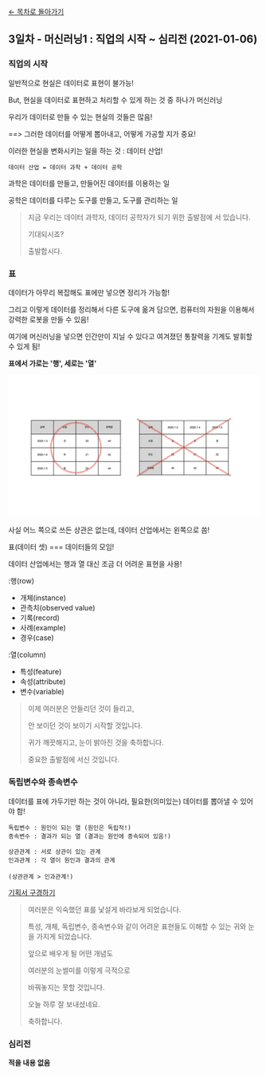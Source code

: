 [← 목차로 돌아가기](./README.md)

## 3일차 - 머신러닝1 : 직업의 시작 ~ 심리전 (2021-01-06)

### 직업의 시작

일반적으로 현실은 데이터로 표현이 불가능!

But, 현실을 데이터로 표현하고 처리할 수 있게 하는 것 중 하나가 머신러닝

우리가 데이터로 만들 수 있는 현실의 것들은 많음!

==> 그러한 데이터를 어떻게 뽑아내고, 어떻게 가공할 지가 중요!

이러한 현실을 변화시키는 일을 하는 것 : 데이터 산업!

```
데이터 산업 = 데이터 과학 + 데이터 공학
```

과학은 데이터를 만들고, 만들어진 데이터를 이용하는 일

공학은 데이터를 다루는 도구를 만들고, 도구를 관리하는 일

> 지금 우리는 데이터 과학자, 데이터 공학자가 되기 위한 출발점에 서 있습니다.
> 
> 기대되시죠?
> 
> 출발합시다.

### 표

데이터가 아무리 복잡해도 표에만 넣으면 정리가 가능함!

그리고 이렇게 데이터를 정리해서 다른 도구에 옮겨 담으면, 컴퓨터의 자원을 이용해서 강력한 로봇을 만들 수 있음!

여기에 머신러닝을 넣으면 인간만이 지닐 수 있다고 여겨졌던 통찰력을 기계도 발휘할 수 있게 됨!

**표에서 가로는 '행', 세로는 '열'**

![Chart](./Day3_Chart.jpeg)

사실 어느 쪽으로 쓰든 상관은 없는데, 데이터 산업에서는 왼쪽으로 씀!

표(데이터 셋) === 데이터들의 모임!

데이터 산업에서는 행과 열 대신 조금 더 어려운 표현을 사용!

:행(row)

- 개체(instance)
- 관측치(observed value)
- 기록(record)
- 사례(example)
- 경우(case)

:열(column)

- 특성(feature)
- 속성(attribute)
- 변수(variable)

> 이제 여러분은 안들리던 것이 들리고,
> 
> 안 보이던 것이 보이기 시작할 것입니다.
> 
> 귀가 깨끗해지고, 눈이 밝아진 것을 축하합니다.
> 
> 중요한 출발점에 서신 것입니다.

### 독립변수와 종속변수

데이터를 표에 가두기만 하는 것이 아니라, 필요한(의미있는) 데이터를 뽑아낼 수 있어야 함!

```
독립변수 : 원인이 되는 열 (원인은 독립적!)
종속변수 : 결과가 되는 열 (결과는 원인에 종속되어 있음!)
```

```
상관관계 : 서로 상관이 있는 관계
인과관계 : 각 열이 원인과 결과의 관계

(상관관계 > 인과관계!)
```

[기획서 구경하기](https://docs.google.com/spreadsheets/d/1mdCb-xRYBAsAOeiC7miyQgcMqVzCpg_67OmfdGRvVAY/edit#gid=1783703437)

> 여러분은 익숙했던 표를 낯설게 바라보게 되었습니다.
> 
> 특성, 개체, 독립변수, 종속변수와 같이 어려운 표현들도 이해할 수 있는 귀와 눈을 가지게 되었습니다.
> 
> 앞으로 배우게 될 어떤 개념도
> 
> 여러분의 눈썰미를 이렇게 극적으로
> 
> 바꿔놓지는 못할 것입니다.
> 
> 오늘 하루 잘 보내셨네요.
> 
> 축하합니다.

### 심리전

**적을 내용 없음**